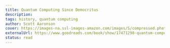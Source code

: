 ```yaml
---
title: Quantum Computing Since Democritus
description:
tags: history, quantum computing
author: Scott Aaronson
cover: https://images-na.ssl-images-amazon.com/images/S/compressed.photo.goodreads.com/books/1363657987i/17471298.jpg
externalUrl: https://www.goodreads.com/book/show/17471298-quantum-computing-since-democritus
status: read
---
```

